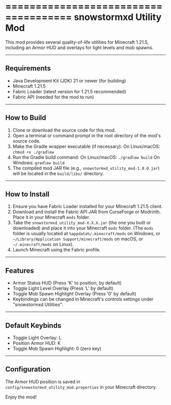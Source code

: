 =====================================
      snowstormxd Utility Mod
=======================================

This mod provides several quality-of-life utilities for Minecraft 1.21.5, including an Armor HUD and overlays for light levels and mob spawns.

-----------------------
 Requirements
-----------------------
* Java Development Kit (JDK) 21 or newer (for building)
* Minecraft 1.21.5
* Fabric Loader (latest version for 1.21.5 recommended)
* Fabric API (needed for the mod to run)

-----------------------
 How to Build
-----------------------
1. Clone or download the source code for this mod.
2. Open a terminal or command prompt in the root directory of the mod's source code.
3. Make the Gradle wrapper executable (if necessary):
   On Linux/macOS: `chmod +x ./gradlew`
4. Run the Gradle build command:
   On Linux/macOS: `./gradlew build`
   On Windows: `gradlew build`
5. The compiled mod JAR file (e.g., `snowstormxd_utility_mod-1.0.0.jar`) will be located in the `build/libs/` directory.

-----------------------
 How to Install
-----------------------
1. Ensure you have Fabric Loader installed for your Minecraft 1.21.5 client.
2. Download and install the Fabric API JAR from CurseForge or Modrinth. Place it in your Minecraft `mods` folder.
3. Take the `snowstormxd_utility_mod-X.X.X.jar` (the one you built or downloaded) and place it into your Minecraft `mods` folder.
   (The `mods` folder is usually located at `%appdata%/.minecraft/mods` on Windows, or `~/Library/Application Support/minecraft/mods` on macOS, or `~/.minecraft/mods` on Linux).
4. Launch Minecraft using the Fabric profile.

-----------------------
 Features
-----------------------
* Armor Status HUD (Press 'K' to position, by default)
* Toggle Light Level Overlay (Press 'L' by default)
* Toggle Mob Spawn Highlight Overlay (Press '0' by default)
* Keybindings can be changed in Minecraft's controls settings under "snowstormxd Utilities".

-----------------------
 Default Keybinds
-----------------------
* Toggle Light Overlay: L
* Position Armor HUD: K
* Toggle Mob Spawn Highlight: 0 (zero key)

-----------------------
 Configuration
-----------------------
The Armor HUD position is saved in `config/snowstormxd_utility_mod.properties` in your Minecraft directory.

Enjoy the mod!
